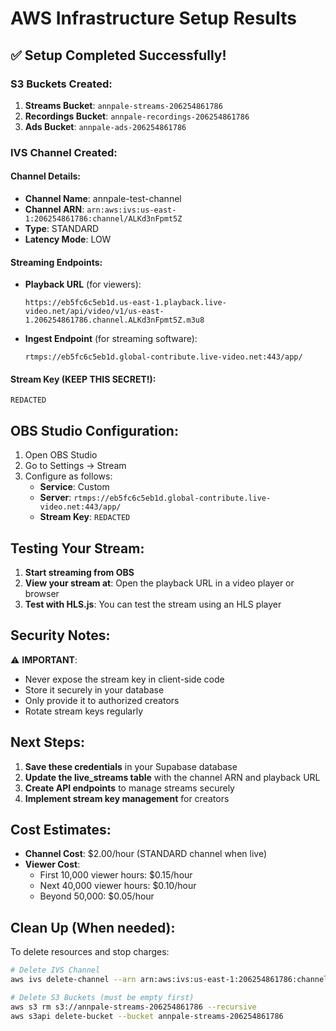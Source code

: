 # AWS Infrastructure Setup Results

## ✅ Setup Completed Successfully!

### S3 Buckets Created:
1. **Streams Bucket**: `annpale-streams-206254861786`
2. **Recordings Bucket**: `annpale-recordings-206254861786`
3. **Ads Bucket**: `annpale-ads-206254861786`

### IVS Channel Created:

#### Channel Details:
- **Channel Name**: annpale-test-channel
- **Channel ARN**: `arn:aws:ivs:us-east-1:206254861786:channel/ALKd3nFpmt5Z`
- **Type**: STANDARD
- **Latency Mode**: LOW

#### Streaming Endpoints:
- **Playback URL** (for viewers): 
  ```
  https://eb5fc6c5eb1d.us-east-1.playback.live-video.net/api/video/v1/us-east-1.206254861786.channel.ALKd3nFpmt5Z.m3u8
  ```
  
- **Ingest Endpoint** (for streaming software):
  ```
  rtmps://eb5fc6c5eb1d.global-contribute.live-video.net:443/app/
  ```

#### Stream Key (KEEP THIS SECRET!):
```
REDACTED
```

## OBS Studio Configuration:

1. Open OBS Studio
2. Go to Settings → Stream
3. Configure as follows:
   - **Service**: Custom
   - **Server**: `rtmps://eb5fc6c5eb1d.global-contribute.live-video.net:443/app/`
   - **Stream Key**: `REDACTED`

## Testing Your Stream:

1. **Start streaming from OBS**
2. **View your stream at**: Open the playback URL in a video player or browser
3. **Test with HLS.js**: You can test the stream using an HLS player

## Security Notes:

⚠️ **IMPORTANT**: 
- Never expose the stream key in client-side code
- Store it securely in your database
- Only provide it to authorized creators
- Rotate stream keys regularly

## Next Steps:

1. **Save these credentials** in your Supabase database
2. **Update the live_streams table** with the channel ARN and playback URL
3. **Create API endpoints** to manage streams securely
4. **Implement stream key management** for creators

## Cost Estimates:

- **Channel Cost**: $2.00/hour (STANDARD channel when live)
- **Viewer Cost**: 
  - First 10,000 viewer hours: $0.15/hour
  - Next 40,000 viewer hours: $0.10/hour
  - Beyond 50,000: $0.05/hour

## Clean Up (When needed):

To delete resources and stop charges:
```bash
# Delete IVS Channel
aws ivs delete-channel --arn arn:aws:ivs:us-east-1:206254861786:channel/ALKd3nFpmt5Z

# Delete S3 Buckets (must be empty first)
aws s3 rm s3://annpale-streams-206254861786 --recursive
aws s3api delete-bucket --bucket annpale-streams-206254861786
```